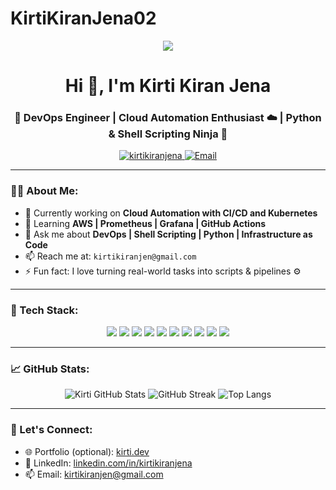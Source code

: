 # KirtiKiranJena02
<!-- Banner Section -->
<p align="center">
<img src="https://raw.githubusercontent.com/kirtikiranjena/kirtikiranjena/main/banner.png" />
</p>

<!-- Heading Section -->
<h1 align="center">Hi 👋, I'm Kirti Kiran Jena</h1>
<h3 align="center">🚀 DevOps Engineer | Cloud Automation Enthusiast ☁️ | Python & Shell Scripting Ninja 🐍</h3>

<!-- Badges / Quick Overview -->
<p align="center">
  <a href="https://github.com/kirtikiranjena">
    <img src="https://komarev.com/ghpvc/?username=kirtikiranjena&label=Profile%20views&color=0e75b6&style=flat" alt="kirtikiranjena" />
  </a>
  <a href="mailto:kirtikiranjen@gmail.com">
    <img alt="Email" src="https://img.shields.io/badge/email-kirtikiranjen%40gmail.com-blue?style=flat-square&logo=gmail" />
  </a>
</p>

---

### 👨‍💻 About Me:
- 🔭 Currently working on **Cloud Automation with CI/CD and Kubernetes**
- 🌱 Learning **AWS | Prometheus | Grafana | GitHub Actions**
- 💬 Ask me about **DevOps | Shell Scripting | Python | Infrastructure as Code**
- 📫 Reach me at: `kirtikiranjen@gmail.com`
- ⚡ Fun fact: I love turning real-world tasks into scripts & pipelines ⚙️

---

### 🧰 Tech Stack:
<p align="center">
  <img src="https://img.shields.io/badge/AWS-%23FF9900.svg?style=for-the-badge&logo=amazon-aws&logoColor=white"/>
  <img src="https://img.shields.io/badge/Docker-2496ED.svg?style=for-the-badge&logo=docker&logoColor=white"/>
  <img src="https://img.shields.io/badge/Kubernetes-326CE5.svg?style=for-the-badge&logo=kubernetes&logoColor=white"/>
  <img src="https://img.shields.io/badge/Jenkins-D24939.svg?style=for-the-badge&logo=jenkins&logoColor=white"/>
  <img src="https://img.shields.io/badge/Ansible-EE0000.svg?style=for-the-badge&logo=ansible&logoColor=white"/>
  <img src="https://img.shields.io/badge/Terraform-623CE4.svg?style=for-the-badge&logo=terraform&logoColor=white"/>
  <img src="https://img.shields.io/badge/GitHub_Actions-2088FF?style=for-the-badge&logo=github-actions&logoColor=white"/>
  <img src="https://img.shields.io/badge/MySQL-4479A1.svg?style=for-the-badge&logo=mysql&logoColor=white"/>
  <img src="https://img.shields.io/badge/Shell_Script-1D1F21.svg?style=for-the-badge&logo=gnu-bash&logoColor=white"/>
  <img src="https://img.shields.io/badge/Python-3776AB.svg?style=for-the-badge&logo=python&logoColor=white"/>
</p>

---

### 📈 GitHub Stats:
<p align="center">
  <img src="https://github-readme-stats.vercel.app/api?username=kirtikiranjena&show_icons=true&theme=tokyonight" alt="Kirti GitHub Stats" />
  <img src="https://github-readme-streak-stats.herokuapp.com/?user=kirtikiranjena&theme=tokyonight" alt="GitHub Streak" />
  <img src="https://github-readme-stats.vercel.app/api/top-langs/?username=kirtikiranjena&layout=compact&theme=tokyonight" alt="Top Langs" />
</p>

---

### 🚀 Let's Connect:
- 🌐 Portfolio (optional): [kirti.dev](#)
- 💼 LinkedIn: [linkedin.com/in/kirtikiranjena](https://linkedin.com/in/kirtikiranjena)
- 📫 Email: [kirtikiranjen@gmail.com](mailto:kirtikiranjen@gmail.com)
